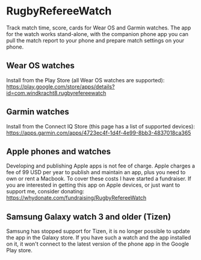 # RugbyRefereeWatch

Track match time, score, cards for Wear OS and Garmin watches.
The app for the watch works stand-alone, with the companion phone app you can pull the match report to your phone and prepare match settings on your phone.

## Wear OS watches

Install from the Play Store (all Wear OS watches are supported):
https://play.google.com/store/apps/details?id=com.windkracht8.rugbyrefereewatch


## Garmin watches

Install from the Connect IQ Store (this page has a list of supported devices):
https://apps.garmin.com/apps/4723ec4f-1d4f-4e99-8bb3-4837018ca365


## Apple phones and watches

Developing and publishing Apple apps is not fee of charge. Apple charges a fee of 99 USD per year to publish and maintain an app, plus you need to own or rent a Macbook. To cover these costs I have started a fundraiser. If you are interested in getting this app on Apple devices, or just want to support me, consider donating:
https://whydonate.com/fundraising/RugbyRefereeWatch


## Samsung Galaxy watch 3 and older (Tizen)

Samsung has stopped support for Tizen, it is no longer possible to update the app in the Galaxy store. If you have such a watch and the app installed on it, it won't connect to the latest version of the phone app in the Google Play store.

